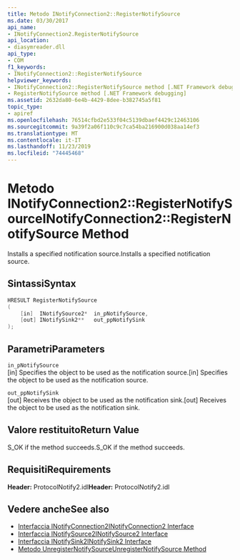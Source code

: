 ```yaml
---
title: Metodo INotifyConnection2::RegisterNotifySource
ms.date: 03/30/2017
api_name:
- INotifyConnection2.RegisterNotifySource
api_location:
- diasymreader.dll
api_type:
- COM
f1_keywords:
- INotifyConnection2::RegisterNotifySource
helpviewer_keywords:
- INotifyConnection2::RegisterNotifySource method [.NET Framework debugging]
- RegisterNotifySource method [.NET Framework debugging]
ms.assetid: 2632da80-6e4b-4429-8dee-b382745a5f81
topic_type:
- apiref
ms.openlocfilehash: 76514cfbd2e533f04c5139dbaef4429c12463106
ms.sourcegitcommit: 9a39f2a06f110c9c7ca54ba216900d038aa14ef3
ms.translationtype: MT
ms.contentlocale: it-IT
ms.lasthandoff: 11/23/2019
ms.locfileid: "74445468"
---
```

# <a name="inotifyconnection2registernotifysource-method"></a><span data-ttu-id="c6b6b-102">Metodo INotifyConnection2::RegisterNotifySource</span><span class="sxs-lookup"><span data-stu-id="c6b6b-102">INotifyConnection2::RegisterNotifySource Method</span></span>
<span data-ttu-id="c6b6b-103">Installs a specified notification source.</span><span class="sxs-lookup"><span data-stu-id="c6b6b-103">Installs a specified notification source.</span></span>  
  
## <a name="syntax"></a><span data-ttu-id="c6b6b-104">Sintassi</span><span class="sxs-lookup"><span data-stu-id="c6b6b-104">Syntax</span></span>  
  
```cpp  
HRESULT RegisterNotifySource  
(  
    [in]  INotifySource2*  in_pNotifySource,  
    [out] INotifySink2**   out_ppNotifySink  
);  
```  
  
## <a name="parameters"></a><span data-ttu-id="c6b6b-105">Parametri</span><span class="sxs-lookup"><span data-stu-id="c6b6b-105">Parameters</span></span>  
 `in_pNotifySource`  
 <span data-ttu-id="c6b6b-106">[in] Specifies the object to be used as the notification source.</span><span class="sxs-lookup"><span data-stu-id="c6b6b-106">[in] Specifies the object to be used as the notification source.</span></span>  
  
 `out_ppNotifySink`  
 <span data-ttu-id="c6b6b-107">[out] Receives the object to be used as the notification sink.</span><span class="sxs-lookup"><span data-stu-id="c6b6b-107">[out] Receives the object to be used as the notification sink.</span></span>  
  
## <a name="return-value"></a><span data-ttu-id="c6b6b-108">Valore restituito</span><span class="sxs-lookup"><span data-stu-id="c6b6b-108">Return Value</span></span>  
 <span data-ttu-id="c6b6b-109">S_OK if the method succeeds.</span><span class="sxs-lookup"><span data-stu-id="c6b6b-109">S_OK if the method succeeds.</span></span>  
  
## <a name="requirements"></a><span data-ttu-id="c6b6b-110">Requisiti</span><span class="sxs-lookup"><span data-stu-id="c6b6b-110">Requirements</span></span>  
 <span data-ttu-id="c6b6b-111">**Header:** ProtocolNotify2.idl</span><span class="sxs-lookup"><span data-stu-id="c6b6b-111">**Header:** ProtocolNotify2.idl</span></span>  
  
## <a name="see-also"></a><span data-ttu-id="c6b6b-112">Vedere anche</span><span class="sxs-lookup"><span data-stu-id="c6b6b-112">See also</span></span>

- [<span data-ttu-id="c6b6b-113">Interfaccia INotifyConnection2</span><span class="sxs-lookup"><span data-stu-id="c6b6b-113">INotifyConnection2 Interface</span></span>](../../../../docs/framework/unmanaged-api/diagnostics/inotifyconnection2-interface.md)
- [<span data-ttu-id="c6b6b-114">Interfaccia INotifySource2</span><span class="sxs-lookup"><span data-stu-id="c6b6b-114">INotifySource2 Interface</span></span>](../../../../docs/framework/unmanaged-api/diagnostics/inotifysource2-interface.md)
- [<span data-ttu-id="c6b6b-115">Interfaccia INotifySink2</span><span class="sxs-lookup"><span data-stu-id="c6b6b-115">INotifySink2 Interface</span></span>](../../../../docs/framework/unmanaged-api/diagnostics/inotifysink2-interface.md)
- [<span data-ttu-id="c6b6b-116">Metodo UnregisterNotifySource</span><span class="sxs-lookup"><span data-stu-id="c6b6b-116">UnregisterNotifySource Method</span></span>](../../../../docs/framework/unmanaged-api/diagnostics/inotifyconnection2-unregisternotifysource-method.md)
